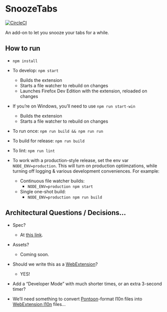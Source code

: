 # SnoozeTabs

[![CircleCI](https://circleci.com/gh/bwinton/SnoozeTabs.svg?style=svg)](https://circleci.com/gh/bwinton/SnoozeTabs)

An add-on to let you snooze your tabs for a while.

## How to run
* `npm install`

* To develop: `npm start`
  * Builds the extension
  * Starts a file watcher to rebuild on changes
  * Launches Firefox Dev Edition with the extension, reloaded on changes

* If youʼre on Windows, youʼll need to use `npm run start-win`
  * Builds the extension
  * Starts a file watcher to rebuild on changes

* To run once: `npm run build && npm run run`

* To build for release: `npm run build`

* To lint: `npm run lint`

* To work with a production-style release, set the env var `NODE_ENV=production`. 
  This will turn on production optiimzations, while turning off logging &
  various development conveniences. For example:
  * Continuous file watcher builds:
    * `NODE_ENV=production npm start`
  * Single one-shot build:
    * `NODE_ENV=production npm run build`

## Architectural Questions / Decisions…

* Spec?
  * At [this link][spec].
* Assets?
  * Coming soon.
* Should we write this as a [WebExtension][webext]?
  * YES!

* Add a “Developer Mode” with much shorter times, or an extra 3-second timer?
* We’ll need something to convert [Pontoon][pontoon]-format l10n files into [WebExtension l10n][l10n] files…


[flow]: https://flowtype.org/
[gulp]: http://gulpjs.com/
[grunt]: http://gruntjs.com/
[l10n]: https://developer.mozilla.org/en-US/Add-ons/WebExtensions/Internationalization
[npm]: https://docs.npmjs.com/misc/scripts
[pontoon]: https://pontoon.mozilla.org/projects/
[sass]: http://sass-lang.com/
[spec]: https://mozilla.invisionapp.com/share/MV9F846SY#/screens
[webext]: https://developer.mozilla.org/en-US/Add-ons/WebExtensions
